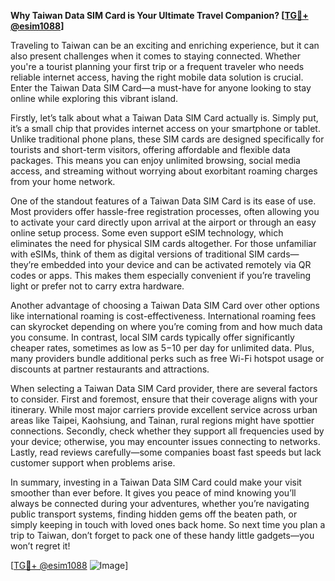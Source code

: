 **Why Taiwan Data SIM Card is Your Ultimate Travel Companion? [[TG💪+ @esim1088](https://t.me/s/esim1088)]**

Traveling to Taiwan can be an exciting and enriching experience, but it can also present challenges when it comes to staying connected. Whether you're a tourist planning your first trip or a frequent traveler who needs reliable internet access, having the right mobile data solution is crucial. Enter the Taiwan Data SIM Card—a must-have for anyone looking to stay online while exploring this vibrant island.

Firstly, let’s talk about what a Taiwan Data SIM Card actually is. Simply put, it’s a small chip that provides internet access on your smartphone or tablet. Unlike traditional phone plans, these SIM cards are designed specifically for tourists and short-term visitors, offering affordable and flexible data packages. This means you can enjoy unlimited browsing, social media access, and streaming without worrying about exorbitant roaming charges from your home network.

One of the standout features of a Taiwan Data SIM Card is its ease of use. Most providers offer hassle-free registration processes, often allowing you to activate your card directly upon arrival at the airport or through an easy online setup process. Some even support eSIM technology, which eliminates the need for physical SIM cards altogether. For those unfamiliar with eSIMs, think of them as digital versions of traditional SIM cards—they’re embedded into your device and can be activated remotely via QR codes or apps. This makes them especially convenient if you’re traveling light or prefer not to carry extra hardware.

Another advantage of choosing a Taiwan Data SIM Card over other options like international roaming is cost-effectiveness. International roaming fees can skyrocket depending on where you’re coming from and how much data you consume. In contrast, local SIM cards typically offer significantly cheaper rates, sometimes as low as $5-$10 per day for unlimited data. Plus, many providers bundle additional perks such as free Wi-Fi hotspot usage or discounts at partner restaurants and attractions.

When selecting a Taiwan Data SIM Card provider, there are several factors to consider. First and foremost, ensure that their coverage aligns with your itinerary. While most major carriers provide excellent service across urban areas like Taipei, Kaohsiung, and Tainan, rural regions might have spottier connections. Secondly, check whether they support all frequencies used by your device; otherwise, you may encounter issues connecting to networks. Lastly, read reviews carefully—some companies boast fast speeds but lack customer support when problems arise.

In summary, investing in a Taiwan Data SIM Card could make your visit smoother than ever before. It gives you peace of mind knowing you’ll always be connected during your adventures, whether you’re navigating public transport systems, finding hidden gems off the beaten path, or simply keeping in touch with loved ones back home. So next time you plan a trip to Taiwan, don’t forget to pack one of these handy little gadgets—you won’t regret it!

[[TG💪+ @esim1088](https://t.me/s/esim1088) ![Image](https://i.postimg.cc/Y0z9fWf4/image.png)]